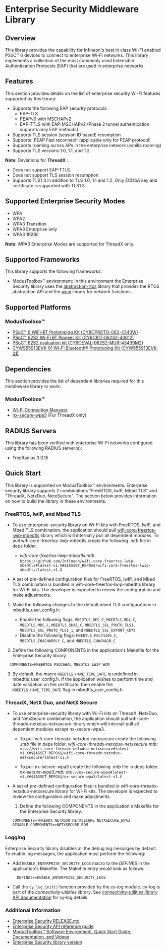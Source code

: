 # Enterprise Security Middleware Library

## Overview
This library provides the capability for Infineon's best in class Wi-Fi enabled PSoC&trade; 6 devices to connect to enterprise Wi-Fi networks. This library implements a collection of the most commonly used Extensible Authentication Protocols (EAP) that are used in enterprise networks.

## Features
This section provides details on the list of enterprise security Wi-Fi features supported by this library:
* Supports the following EAP security protocols:
    * EAP-TLS
    * PEAPv0 with MSCHAPv2
    * EAP-TTLS with EAP-MSCHAPv2 (Phase 2 tunnel authentication supports only EAP methods)
* Supports TLS session (session ID based) resumption
* Supports 'PEAP Fast reconnect' (applicable only for PEAP protocol)
* Supports roaming across APs in the enterprise network (vanilla roaming)
* Supports TLS versions 1.0, 1.1, and 1.2

**Note**: Deviations for **ThreadX** :
* Does not support EAP-TTLS.
* Does not support TLS session resumption.
* Supports TLS1.3 in addition to TLS 1.0, 1.1 and 1.2. Only ECDSA key and certificate is supported with TLS1.3.

## Supported Enterprise Security Modes

* WPA
* WPA2
* WPA3 Transition
* WPA3 Enterprise only
* WPA3 192Bit

**Note**: WPA3 Enterprise Modes are supported for ThreadX only.

## Supported Frameworks

This library supports the following frameworks:

* ModusToolbox&trade; environment: In this environment the Enterprise Security library uses the [abstraction-rtos](https://github.com/infineon/abstraction-rtos) library that provides the RTOS abstraction API and the [wcm](https://github.com/infineon/wifi-connection-manager) library for network functions.

## Supported Platforms
### ModusToolbox&trade;
* [PSoC&trade; 6 WiFi-BT Prototyping Kit (CY8CPROTO-062-4343W)](https://www.cypress.com/documentation/development-kitsboards/psoc-6-wi-fi-bt-prototyping-kit-cy8cproto-062-4343w)
* [PSoC&trade; 62S2 Wi-Fi BT Pioneer Kit (CY8CKIT-062S2-43012)](https://www.cypress.com/documentation/development-kitsboards/psoc-62s2-wi-fi-bt-pioneer-kit-cy8ckit-062s2-43012)
* [PSoC&trade; 62S2 evaluation kit (CY8CEVAL-062S2-MUR-43439M2)](https://www.cypress.com/documentation/development-kitsboards/psoc-62s2-evaluation-kit-cy8ceval-062s2)
* [CYW955913EVK-01 Wi-Fi Bluetooth&reg; Prototyping Kit (CYW955913EVK-01)](https://www.infineon.com/CYW955913EVK-01)

## Dependencies
This section provides the list of dependent libraries required for this middleware library to work:

### ModusToolbox&trade;
* [Wi-Fi Connection Manager](https://github.com/infineon/wifi-connection-manager)
* [nx-secure-wpa3](https://github.com/Infineon/nx-secure-wpa3) (For ThreadX only)

## RADIUS Servers
This library has been verified with enterprise Wi-Fi networks configured using the following RADIUS server(s):
* FreeRadius 3.0.15

## Quick Start
This library is supported on ModusToolbox&trade; environments. Enterprise security library supports 2 combinations "FreeRTOS, lwIP, Mbed TLS" and "ThreadX, NetxDuo, NetxSecure". The section below provides information on how to build the library in these environments.

### FreeRTOS, lwIP, and Mbed TLS
* To use enterprise-security library on Wi-Fi kits with FreeRTOS, lwIP, and Mbed TLS combination, the application should pull [wifi-core-freertos-lwip-mbedtls](https://github.com/Infineon/wifi-core-freertos-lwip-mbedtls) library which will internally pull all dependent modules.
To pull wifi-core-freertos-lwip-mbedtls create the following *.mtb* file in deps folder.
   - *wifi-core-freertos-lwip-mbedtls.mtb:*
      `https://github.com/Infineon/wifi-core-freertos-lwip-mbedtls#latest-v1.X#$$ASSET_REPO$$/wifi-core-freertos-lwip-mbedtls/latest-v1.X`

* A set of pre-defined configuration files for FreeRTOS, lwIP, and Mbed TLS combination is bundled in wifi-core-freertos-lwip-mbedtls library for Wi-Fi kits. The developer is expected to review the configuration and make adjustments.

1. Make the following changes to the default mbed TLS configurations in mbedtls_user_config.h:
   - Enable the following flags:
     `MBEDTLS_DES_C`, `MBEDTLS_MD4_C`, `MBEDTLS_MD5_C`, `MBEDTLS_SHA1_C`, `MBEDTLS_SSL_PROTO_TLS1`, `MBEDTLS_SSL_PROTO_TLS1_1`, and `MBEDTLS_SSL_EXPORT_KEYS`
   - Disable the following flags:
     `MBEDTLS_POLY1305_C`, `MBEDTLS_CHACHAPOLY_C`, and `MBEDTLS_CHACHA20_C`

2. Define the following COMPONENTS in the application's Makefile for the Enterprise Security library.
  ```
    COMPONENTS=FREERTOS PSOC6HAL MBEDTLS LWIP WCM
  ```

3. By default, the macro `MBEDTLS_HAVE_TIME_DATE` is undefined in mbedtls_user_config.h. If the application wishes to perform time and date validation on the certificate, then enable the `MBEDTLS_HAVE_TIME_DATE` flag in mbedtls_user_config.h.

### ThreadX, NetX Duo, and NetX Secure

* To use enterprise-security library with Wi-Fi kits on ThreadX, NetxDuo, and NetxSecure combination, the application should pull wifi-core-threadx-netxduo-netxsecure library which will internall pull all dependent modules except nx-secure-wpa3.

    * To pull wifi-core-threadx-netxduo-netxsecure create the following *.mtb* file in deps folder.
      *wifi-core-threadx-netxduo-netxsecure.mtb:*
      `mtb://wifi-core-threadx-netxduo-netxsecure#latest-v1.X#$$ASSET_REPO$$/wifi-core-threadx-netxduo-netxsecure/latest-v1.X`

    * To pull nx-secure-wpa3 create the following *.mtb* file in deps folder.
      *nx-secure-wpa3.mtb:*
      `mtb://nx-secure-wpa3#latest-v1.X#$$ASSET_REPO$$/nx-secure-wpa3/latest-v1.X`

* A set of pre-defined configuration files is bundled in wifi-core-threadx-netxduo-netxsecure library for Wi-Fi kits. The developer is expected to review the configuration and make adjustments.

    1. Define the following COMPONENTS in the application's Makefile for the Enterprise Security library.
    ```
    COMPONENTS=THREADX NETXDUO NETXSECURE NETXSECURE_WPA3
    DISABLE_COMPONENTS+=NETXSECURE_ROM
    ```
### Logging

Enterprise Security library disables all the debug log messages by default. To enable log messages, the application must perform the following:
  - Add `ENABLE_ENTERPRISE_SECURITY_LOGS` macro to the *DEFINES* in the application's Makefile. The Makefile entry would look as follows:
     ```
       DEFINES+=ENABLE_ENTERPRISE_SECURITY_LOGS
     ```
  - Call the `cy_log_init()` function provided by the *cy-log* module. cy-log is part of the *connectivity-utilities* library. See [connectivity-utilities library API documentation](https://infineon.github.io/connectivity-utilities/api_reference_manual/html/group__logging__utils.html) for cy-log details.

### Additional Information
* [Enterprise Security RELEASE.md](./RELEASE.md)
* [Enterprise Security API reference guide](https://infineon.github.io/enterprise-security/api_reference_manual/html/index.html)
* [ModusToolbox&trade; Software Environment, Quick Start Guide, Documentation, and Videos](https://www.cypress.com/products/modustoolbox-software-environment)
* [Enterprise Security library version](./version.xml)
